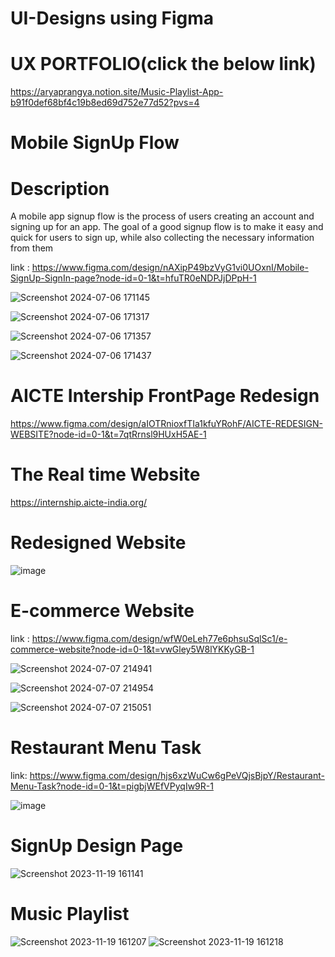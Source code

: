 # UI-Designs using Figma

# UX PORTFOLIO(click the below link)
https://aryaprangya.notion.site/Music-Playlist-App-b91f0def68bf4c19b8ed69d752e77d52?pvs=4


# Mobile SignUp Flow
# Description
A mobile app signup flow is the process of users creating an account and signing up for an
app. The goal of a good signup flow is to make it easy and quick for users to sign up, while
also collecting the necessary information from them

link : https://www.figma.com/design/nAXipP49bzVyG1vi0UOxnI/Mobile-SignUp-SignIn-page?node-id=0-1&t=hfuTR0eNDPJjDPpH-1

![Screenshot 2024-07-06 171145](https://github.com/Aryaa-Prangya/UI-Designs/assets/138790828/0854d039-1a57-4e34-901c-7b35cb9cdc10)

![Screenshot 2024-07-06 171317](https://github.com/Aryaa-Prangya/UI-Designs/assets/138790828/e912d509-9e5a-4145-9382-bb18573f3dbf)

![Screenshot 2024-07-06 171357](https://github.com/Aryaa-Prangya/UI-Designs/assets/138790828/9990b24e-5ef3-4502-8bb6-9a758de8706b)

![Screenshot 2024-07-06 171437](https://github.com/Aryaa-Prangya/UI-Designs/assets/138790828/0ea1569d-170d-43d7-9f27-884b13290475)

# AICTE Intership FrontPage Redesign
https://www.figma.com/design/aIOTRnioxfTIa1kfuYRohF/AICTE-REDESIGN-WEBSITE?node-id=0-1&t=7qtRrnsl9HUxH5AE-1
# The Real time Website
https://internship.aicte-india.org/

# Redesigned Website
![image](https://github.com/user-attachments/assets/7ab67a30-0dbf-4ede-a868-50ae8e2dad7c)


# E-commerce Website

link : https://www.figma.com/design/wfW0eLeh77e6phsuSqlSc1/e-commerce-website?node-id=0-1&t=vwGley5W8lYKKyGB-1

![Screenshot 2024-07-07 214941](https://github.com/Aryaa-Prangya/UI-Designs/assets/138790828/18d8e878-beb2-4e5a-a017-d935876cbbfc)


![Screenshot 2024-07-07 214954](https://github.com/Aryaa-Prangya/UI-Designs/assets/138790828/5c256cdc-491f-4032-8fe4-5317a67e2ff9)

![Screenshot 2024-07-07 215051](https://github.com/Aryaa-Prangya/UI-Designs/assets/138790828/79ead7e7-5f07-42b2-a087-8db62df6fdcf)


# Restaurant Menu Task

link: https://www.figma.com/design/hjs6xzWuCw6gPeVQjsBjpY/Restaurant-Menu-Task?node-id=0-1&t=pigbjWEfVPyqIw9R-1

![image](https://github.com/Aryaa-Prangya/UI-Designs/assets/138790828/f043f0cc-8db4-4989-adf0-79c999d1e765)










# SignUp Design Page
![Screenshot 2023-11-19 161141](https://github.com/Aryaa-Prangya/UI-Designs/assets/138790828/88f7bb7b-a653-4305-a5ec-9650e655a419)

# Music Playlist
![Screenshot 2023-11-19 161207](https://github.com/Aryaa-Prangya/UI-Designs/assets/138790828/e950abb7-d149-40dd-9191-8b982c6da723)
![Screenshot 2023-11-19 161218](https://github.com/Aryaa-Prangya/UI-Designs/assets/138790828/c8702351-f3e4-4420-916d-c92c5315d424)

